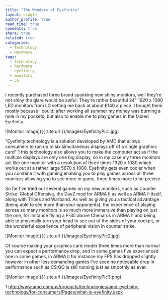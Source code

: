 ```yaml
---
title: "The Wonders of Eyefinity"
layout: single
author_profile: true
read_time: true
comments: true
share: true
related: true
categories:
  - Technology
  - Hardware
tags:
  - technology
  - hardware
  - eyefinity
  - monitors
  - LG
---
```


I recently purchased three brand spanking new shiny monitors, well they're not shiny the glare would be awful. They're rather beautiful 24" 1920 x 1080 LED monitors from LG setting me back at about £140 a piece. I bought them mostly because I could, after working all summer my money was burning a hole in my pockets, but also to enable me to play games in the fabled Eyefinity.

![Monitor Image]({{ site.url }}/images/EyefinityPic1.jpg)
 
"Eyefinity technology is a solution developed by AMD that allows consumers to run up to six simultaneous displays off of a single graphics card" 1 this technology also allows you to make the computer act as if the multiple displays are only one big display, so in my case my three monitors act like one monitor with a resolution of three times 1920 x 1080 which works out at a rather large 5670 x 1080. Eyefinity gets even cooler when you combine it with gaming enabling you to play games across all three monitors allowing you to see more in game, three times more to be precise.


So far I've tried out several games on my new monitors, such as Counter Strike: Global Offensive, the DayZ mod for ARMA II as well as ARMA II itself, along with Tribes and Warband. As well as giving you a tactical advantage (being able to see more than your opponents), the experience of playing across so many monitors is so much more immersive than playing on just the one, for instance flying a F-35 above Chenarus in ARMA II and being able to physically turn your head to see out of the sides of your cockpit, or the wonderful experience of peripheral vision in counter strike.

![Monitor Image]({{ site.url }}/images/EyefinityPic2.jpg)
 
Of course making your graphics card render three times more than normal you can expect a performance drop, and in some games I've experienced one in some games, in ARMA II for instance my FPS has dropped slightly however in other less demanding games I've seen no noticeable drop in performance such as CS:GO is still running just as smoothly as ever.

![Monitor Image]({{ site.url }}/images/EyefinityPic3.png)


1 http://www.amd.com/us/products/technologies/amd-eyefinity-technology/for-consumers/Pages/what-is-eyefinity.aspx